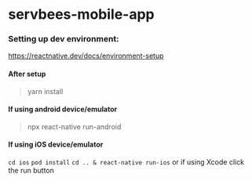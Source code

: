 # servbees-mobile-app


### Setting up dev environment:
 https://reactnative.dev/docs/environment-setup


#### After setup
> yarn install

#### If using android device/emulator
> npx react-native run-android

#### If using iOS device/emulator
`cd ios`
`pod install`
`cd .. & react-native run-ios`
 or if using Xcode click the run button


